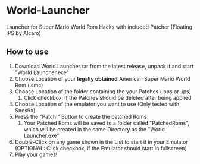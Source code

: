 # World-Launcher
Launcher for Super Mario World Rom Hacks with included Patcher (Floating IPS by Alcaro)

## How to use

1. Download World.Launcher.rar from the latest release, unpack it and start "World Launcher.exe"
1. Choose Location of your **legally obtained** American Super Mario World Rom (.smc)
1. Choose Location of the folder containing the your Patches (.bps or .ips)
   1. Click checkbox, if the Patches should be deleted after being applied
1. Choose Location of the emulator you want to use (Only tested with Snes9x)
1. Press the "Patch!" Button to create the patched Roms
   1. Your Patched Roms will be saved to a folder called "PatchedRoms", which will be created in the same Directory as the "World Launcher.exe"
1. Double-Click on any game shown in the List to start it in your Emulator (OPTIONAL: Click checkbox, if the Emulator should start in fullscreen)
1. Play your games!
